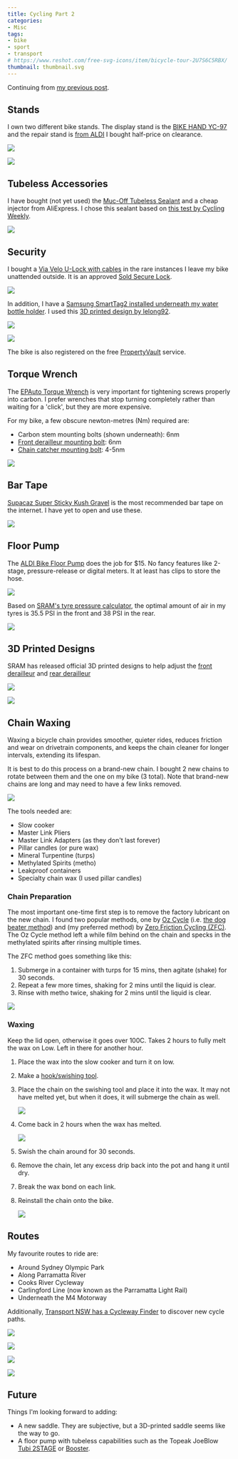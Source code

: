 ```yaml
---
title: Cycling Part 2
categories:
- Misc
tags:
- bike
- sport
- transport
# https://www.reshot.com/free-svg-icons/item/bicycle-tour-2U7S6C5RBX/
thumbnail: thumbnail.svg
---
```


Continuing from [my previous post](/cycling-part-1/).

## Stands

I own two different bike stands. The display stand is the [BIKE HAND YC-97](https://www.bikehand.com/en/product-343707/Display-Stand-YC-97.html) and the repair stand is [from ALDI](https://www.ozbargain.com.au/node/795502) I bought half-price on clearance.

![](stands/display.jpg)

![](stands/repair.jpg)

## Tubeless Accessories

I have bought (not yet used) the [Muc-Off Tubeless Sealant](https://muc-off.com/products/tubeless-sealant?variant=7779683860508) and a cheap injector from AliExpress. I chose this sealant based on [this test by Cycling Weekly](https://www.youtube.com/watch?v=s4FHCg72dXQ).

![](tubeless.jpg)

## Security

I bought a [Via Velo U-Lock with cables](https://viavelolock.com/products/bike-u-lock-with-cable-via-velo-heavy-duty-bicycle-u-lock-14mm-shackle-and-10mm-x1-8m-cable-with-mounting-bracket-for-road-mountain-electric-folding-bike) in the rare instances I leave my bike unattended outside. It is an approved [Sold Secure Lock](https://www.soldsecure.com/product/via-velo-bicycle-u-lock).

![](security/lock.jpg)

In addition, I have a [Samsung SmartTag2 installed underneath my water bottle holder](https://news.samsung.com/global/user-guide-guard-your-bike-gear-with-the-galaxy-smarttag2). I used this [3D printed design by lelong92](https://www.thingiverse.com/thing:6324699).

![](security/smarttag-1.jpg)

![](security/smarttag-2.jpg)

The bike is also registered on the free [PropertyVault](https://www.propertyvault.com.au/) service.

## Torque Wrench

The [EPAuto Torque Wrench](https://www.amazon.com.au/EPAuto-Torque-Wrench-Bicycle-Maintenance/dp/B08MJ4ZZFY/358-1329147-2578419?psc=1) is very important for tightening screws properly into carbon. I prefer wrenches that stop turning completely rather than waiting for a 'click', but they are more expensive.

For my bike, a few obscure newton-metres (Nm) required are:

- Carbon stem mounting bolts (shown underneath): 6nm
- [Front derailleur mounting bolt](https://www.sram.com/en/sram/road/campaigns/troubleshooting-etap-axs-chain-drop): 6nm
- [Chain catcher mounting bolt](https://k-edge.com/wp-content/uploads/2016/06/ProRoadChainCatcher-K13-002.pdf): 4-5nm

![](other/torque.jpg)

## Bar Tape

[Supacaz Super Sticky Kush Gravel](https://supacaz.com/product/super-sticky-kush-gravel-black/) is the most recommended bar tape on the internet. I have yet to open and use these.

![](other/bar-tape.jpg)

## Floor Pump

The [ALDI Bike Floor Pump](https://www.ozbargain.com.au/node/795502) does the job for $15. No fancy features like 2-stage, pressure-release or digital meters. It at least has clips to store the hose.

![](other/pump.jpg)

Based on [SRAM's tyre pressure calculator](https://axs.sram.com/tirepressureguide), the optimal amount of air in my tyres is 35.5 PSI in the front and 38 PSI in the rear.

![](other/psi.png)

## 3D Printed Designs

SRAM has released official 3D printed designs to help adjust the [front derailleur](https://www.thingiverse.com/thing:4775539) and [rear derailleur](https://www.thingiverse.com/thing:4828353)

![](other/sram/fd.jpg)

![](other/sram/rd.jpg)

## Chain Waxing

Waxing a bicycle chain provides smoother, quieter rides, reduces friction and wear on drivetrain components, and keeps the chain cleaner for longer intervals, extending its lifespan.

It is best to do this process on a brand-new chain. I bought 2 new chains to rotate between them and the one on my bike (3 total). Note that brand-new chains are long and may need to have a few links removed.

![](waxing/new-chain.jpg)

The tools needed are:

- Slow cooker
- Master Link Pliers
- Master Link Adapters (as they don't last forever)
- Pillar candles (or pure wax)
- Mineral Turpentine (turps)
- Methylated Spirits (metho)
- Leakproof containers
- Specialty chain wax (I used pillar candles)

<TODO IMAGE>

### Chain Preparation

The most important one-time first step is to remove the factory lubricant on the new chain. I found two popular methods, one by [Oz Cycle](https://www.youtube.com/watch?v=sYxzHClWfQU) (i.e. [the dog beater method](https://www.abc.net.au/news/2022-07-05/steven-john-leffanue-jailed-over-killing-neighbours-dog/101209462)) and (my preferred method) by [Zero Friction Cycling (ZFC)](https://zerofrictioncycling.com.au/wp-content/uploads/2020/09/waxing-how-to-zen-master-guide-v4.pdf). The Oz Cycle method left a while film behind on the chain and specks in the methylated spirits after rinsing multiple times.

The ZFC method goes something like this:

1. Submerge in a container with turps for 15 mins, then agitate (shake) for 30 seconds.
1. Repeat a few more times, shaking for 2 mins until the liquid is clear.
1. Rinse with metho twice, shaking for 2 mins until the liquid is clear.

![](waxing/solvents.jpg)

### Waxing

Keep the lid open, otherwise it goes over 100C. Takes 2 hours to fully melt the wax on Low. Left in there for another hour.

1. Place the wax into the slow cooker and turn it on low.
1. Make a [hook/swishing tool](waxing/swisher.png).
1. Place the chain on the swishing tool and place it into the wax. It may not have melted yet, but when it does, it will submerge the chain as well.

    ![](waxing/cook.jpg)

1. Come back in 2 hours when the wax has melted.

    ![](waxing/submerge.jpg)

1. Swish the chain around for 30 seconds.
1. Remove the chain, let any excess drip back into the pot and hang it until dry.
1. Break the wax bond on each link.
1. Reinstall the chain onto the bike.

    ![](waxing/install.jpg)

## Routes

My favourite routes to ride are:

- Around Sydney Olympic Park
- Along Parramatta River
- Cooks River Cycleway
- Carlingford Line (now known as the Parramatta Light Rail)
- Underneath the M4 Motorway

Additionally, [Transport NSW has a Cycleway Finder](https://roads-waterways.transport.nsw.gov.au/maps/cycleway_finder/index.html) to discover new cycle paths.

![](routes/cooks.jpg)

![](routes/m4.jpg)

![](routes/carlingford.jpg)

![](routes/parra.jpg)

## Future

Things I'm looking forward to adding:

- A new saddle. They are subjective, but a 3D-printed saddle seems like the way to go.
- A floor pump with tubeless capabilities such as the Topeak JoeBlow [Tubi 2STAGE](https://www.topeak.com/global/en/product/1368-JOEBLOW-TUBI-2STAGE) or [Booster](https://www.topeak.com/global/en/product/1322-JOEBLOW-BOOSTER).

